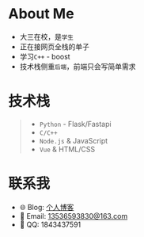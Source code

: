 #  About Me

- 大三在校，是`学生`
- 正在接网页全栈的单子
- 学习`C++` - boost
- 技术栈侧重`后端`，前端只会写简单需求

# 技术栈

> - `Python` - Flask/Fastapi
> - `C/C++`
> - `Node.js` & JavaScript
> - `Vue` & HTML/CSS

# 联系我
- 🌐 Blog:  [个人博客](https://blog.hgyjllk.top)
- 📧 Email: [13536593830@163.com](mailto:13536593830@163.com)
- 🐧 QQ: 1843437591

